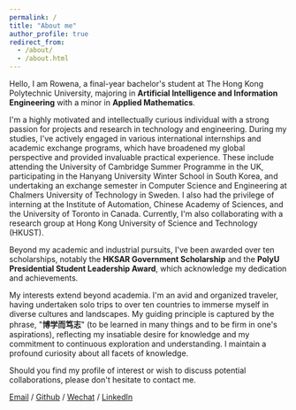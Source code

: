 ```yaml
---
permalink: /
title: "About me"
author_profile: true
redirect_from: 
  - /about/
  - /about.html
---
```


Hello, I am Rowena, a final-year bachelor's student at The Hong Kong Polytechnic University, majoring in **Artificial Intelligence and Information Engineering** with a minor in **Applied Mathematics**.

I'm a highly motivated and intellectually curious individual with a strong passion for projects and research in technology and engineering. During my studies, I've actively engaged in various international internships and academic exchange programs, which have broadened my global perspective and provided invaluable practical experience. These include attending the University of Cambridge Summer Programme in the UK, participating in the Hanyang University Winter School in South Korea, and undertaking an exchange semester in Computer Science and Engineering at Chalmers University of Technology in Sweden. I also had the privilege of interning at the Institute of Automation, Chinese Academy of Sciences, and the University of Toronto in Canada. Currently, I'm also collaborating with a research group at Hong Kong University of Science and Technology (HKUST).

Beyond my academic and industrial pursuits, I've been awarded over ten scholarships, notably the **HKSAR Government Scholarship** and the **PolyU Presidential Student Leadership Award**, which acknowledge my dedication and achievements.

My interests extend beyond academia. I'm an avid and organized traveler, having undertaken solo trips to over ten countries to immerse myself in diverse cultures and landscapes. My guiding principle is captured by the phrase, "**博学而笃志**" (to be learned in many things and to be firm in one's aspirations), reflecting my insatiable desire for knowledge and my commitment to continuous exploration and understanding. I maintain a profound curiosity about all facets of knowledge.

Should you find my profile of interest or wish to discuss potential collaborations, please don't hesitate to contact me.

[Email](mailto:rowena.liu@connect.polyu.hk) / [Github](https://github.com/RowenaZnS) / [Wechat](../images/wechat.jpg) / [LinkedIn](https://www.linkedin.com/in/rowena-liu-553bb0278)
